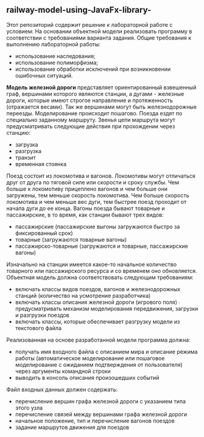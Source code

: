 ﻿## **railway-model-using-JavaFx-library-**

Этот репозиторий содержит решение к лабораторной работе с условием: На основании объектной модели реализовать программу в соответствии с требованиями варианта задания. Общие требования к выполнению лабораторной работы: 
 - использование наследования; 
 - использование полиморфизма;
 - использование обработки исключений при возникновении ошибочных ситуаций.

 **Модель железной дороги** представляет ориентированный взвешенный граф, вершинами которого являются станции, а дугами - железные дороги, которые имеют строгое направление и протяженность (отражается весами). Так же вершинами могут быть железнодорожные переезды. Моделирование происходит пошагово. Поезда ездят по специально заданному маршруту. Звенья цепи маршрута могут предусматривать следующие действия при прохождении через станцию: 
 - загрузка
 - разгрузка
 - транзит 
 - временная стоянка

 
 Поезд состоит из локомотива и вагонов. Локомотивы могут отличаться друг от друга по тяговой силе или скорости и сроку службы. Чем больше к локомотиву прицеплено вагонов и чем больше они загружены, тем меньше скорость локомотива. Чем больше скорость локомотива и чем меньше вес дуги, тем быстрее поезд проходит от начала дуги до ее конца. Вагоны поезда бывают товарные и пассажирские, в то время, как станции бывают трех видов: 
 - пассажирские (пассажирские выгоны загружаются быстро за фиксированный срок)
 - товарные (загружаются товарные вагоны) 
 - пассажирско-товарные (загружаются и товарные, пассажирские вагоны)
 
Изначально на станции имеется какое-то начальное количество товарного или пассажирского ресурса и со временем оно обновляется. Объектная модель должна соответствовать следующим требованиям: 
 - включать классы видов поездов, вагонов и железнодорожных станций (количество на усмотрение разработчика)
 - включать классы описания железной дороги (игрового поля) ∙
   предусматривать механизм моделирования передвижения, загрузки и разгрузки поездов
 - включать классы, которые обеспечивает разгрузку модели из текстового файла

 Реализованная на основе разработанной модели программа должна: 
 - получать имя входного файла с описанием мира и описание режима работы (автоматическое моделирование или пошаговое моделирование с ожиданием подтверждения от пользователя) через аргументы командной строки
 - выводить в консоль описания произошедших событий

Файл входных данных должен содержать:
 - перечисление вершин графа железной дороги с указанием типа этого узла
 - перечисление связей между вершинами графа железной дороги
 - начальное положение, тип и перечисление вагонов поездов
 - задание маршрутов движения для поездов

